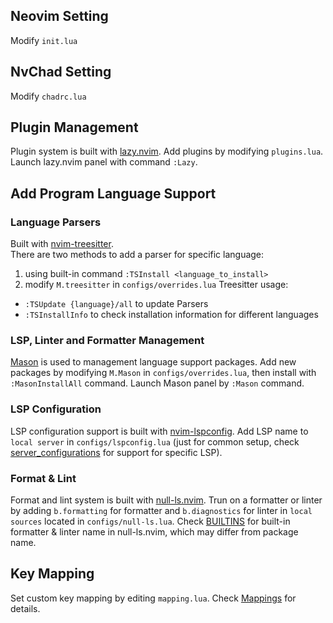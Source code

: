 ## Neovim Setting
Modify `init.lua`
## NvChad  Setting
Modify `chadrc.lua`
## Plugin Management
Plugin system is built with [lazy.nvim](https://github.com/folke/lazy.nvim).
Add plugins by modifying `plugins.lua`.  
Launch lazy.nvim panel with command `:Lazy`.
## Add Program Language Support
### Language Parsers
Built with [nvim-treesitter](https://github.com/nvim-treesitter/nvim-treesitter).  
There are two methods to add a parser for specific language:
1. using built-in command `:TSInstall <language_to_install>`
2. modify `M.treesitter` in `configs/overrides.lua` 
Treesitter usage:  
* `:TSUpdate {language}/all` to update Parsers
*  `:TSInstallInfo` to check installation information for different languages
### LSP, Linter and Formatter Management
[Mason](https://github.com/williamboman/mason.nvim) is used to management language support packages.
Add new packages by modifying `M.Mason` in `configs/overrides.lua`, then install with `:MasonInstallAll` command.
Launch Mason panel by `:Mason` command.
### LSP Configuration
LSP configuration support is built with [nvim-lspconfig](https://github.com/neovim/nvim-lspconfig).
Add LSP name to `local server` in `configs/lspconfig.lua` (just for common setup, check [server_configurations](https://github.com/neovim/nvim-lspconfig/blob/master/doc/server_configurations.md#clangd) for support for specific LSP). 
### Format & Lint
Format and lint system is built with [null-ls.nvim](https://github.com/jose-elias-alvarez/null-ls.nvim).
Trun on a formatter or linter by adding `b.formatting` for formatter and `b.diagnostics` for linter in `local sources` located in `configs/null-ls.lua`.
Check [BUILTINS](https://github.com/jose-elias-alvarez/null-ls.nvim/blob/main/doc/BUILTINS.md) for built-in formatter & linter name in null-ls.nvim, which may differ from package name.
## Key Mapping
Set custom key mapping by editing `mapping.lua`.
Check [Mappings](https://nvchad.com/docs/config/mappings) for details.
